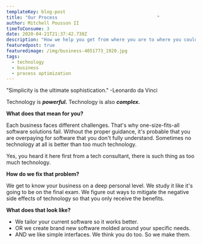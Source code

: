 ```yaml
---
templateKey: blog-post
title: "Our Process                                     "
author: Mitchell Pousson II
timeToConsume: 3
date: 2020-04-21T21:37:42.738Z
description: "How we help you get from where you are to where you could be. "
featuredpost: true
featuredimage: /img/business-4051773_1920.jpg
tags:
  - technology
  - business
  - process optimization
---
```

"Simplicity is the ultimate sophistication." -Leonardo da Vinci

Technology is ***powerful.*** Technology is also ***complex.***

**What does that mean for you?**

Each business faces different challenges. That's why one-size-fits-all software solutions fail. Without the proper guidance, it's probable that you are overpaying for software that you don't fully understand. Sometimes no technology at all is better than too much technology. 

Yes, you heard it here first from a tech consultant, there is such thing as too much technology.

**How do we fix that problem?**

We get to know your business on a deep personal level. We study it like it's going to be on the final exam. We figure out ways to mitigate the negative side effects of technology so that you only receive the benefits. 

**What does that look like?**

* We tailor your current software so it works better.
* OR we create brand new software molded around your specific needs.
* AND we like simple interfaces. We think you do too. So we make them.